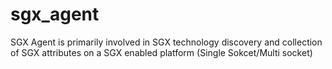 # sgx_agent

SGX Agent is primarily involved in SGX technology discovery and collection of SGX attributes on a SGX enabled platform (Single Sokcet/Multi socket)